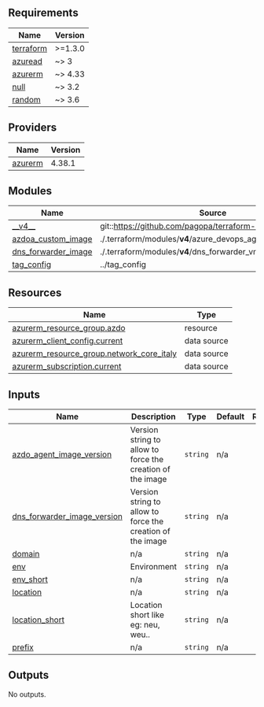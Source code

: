 <!-- markdownlint-disable -->
<!-- BEGIN_TF_DOCS -->
## Requirements

| Name | Version |
|------|---------|
| <a name="requirement_terraform"></a> [terraform](#requirement\_terraform) | >=1.3.0 |
| <a name="requirement_azuread"></a> [azuread](#requirement\_azuread) | ~> 3 |
| <a name="requirement_azurerm"></a> [azurerm](#requirement\_azurerm) | ~> 4.33 |
| <a name="requirement_null"></a> [null](#requirement\_null) | ~> 3.2 |
| <a name="requirement_random"></a> [random](#requirement\_random) | ~> 3.6 |

## Providers

| Name | Version |
|------|---------|
| <a name="provider_azurerm"></a> [azurerm](#provider\_azurerm) | 4.38.1 |

## Modules

| Name | Source | Version |
|------|--------|---------|
| <a name="module___v4__"></a> [\_\_v4\_\_](#module\_\_\_v4\_\_) | git::https://github.com/pagopa/terraform-azurerm-v4.git | 8f5dbfc8d531ffd24057e3d45a875bd6d8ce17fa |
| <a name="module_azdoa_custom_image"></a> [azdoa\_custom\_image](#module\_azdoa\_custom\_image) | ./.terraform/modules/__v4__/azure_devops_agent_custom_image | n/a |
| <a name="module_dns_forwarder_image"></a> [dns\_forwarder\_image](#module\_dns\_forwarder\_image) | ./.terraform/modules/__v4__/dns_forwarder_vm_image | n/a |
| <a name="module_tag_config"></a> [tag\_config](#module\_tag\_config) | ../tag_config | n/a |

## Resources

| Name | Type |
|------|------|
| [azurerm_resource_group.azdo](https://registry.terraform.io/providers/hashicorp/azurerm/latest/docs/resources/resource_group) | resource |
| [azurerm_client_config.current](https://registry.terraform.io/providers/hashicorp/azurerm/latest/docs/data-sources/client_config) | data source |
| [azurerm_resource_group.network_core_italy](https://registry.terraform.io/providers/hashicorp/azurerm/latest/docs/data-sources/resource_group) | data source |
| [azurerm_subscription.current](https://registry.terraform.io/providers/hashicorp/azurerm/latest/docs/data-sources/subscription) | data source |

## Inputs

| Name | Description | Type | Default | Required |
|------|-------------|------|---------|:--------:|
| <a name="input_azdo_agent_image_version"></a> [azdo\_agent\_image\_version](#input\_azdo\_agent\_image\_version) | Version string to allow to force the creation of the image | `string` | n/a | yes |
| <a name="input_dns_forwarder_image_version"></a> [dns\_forwarder\_image\_version](#input\_dns\_forwarder\_image\_version) | Version string to allow to force the creation of the image | `string` | n/a | yes |
| <a name="input_domain"></a> [domain](#input\_domain) | n/a | `string` | n/a | yes |
| <a name="input_env"></a> [env](#input\_env) | Environment | `string` | n/a | yes |
| <a name="input_env_short"></a> [env\_short](#input\_env\_short) | n/a | `string` | n/a | yes |
| <a name="input_location"></a> [location](#input\_location) | n/a | `string` | n/a | yes |
| <a name="input_location_short"></a> [location\_short](#input\_location\_short) | Location short like eg: neu, weu.. | `string` | n/a | yes |
| <a name="input_prefix"></a> [prefix](#input\_prefix) | n/a | `string` | n/a | yes |

## Outputs

No outputs.
<!-- END_TF_DOCS -->
